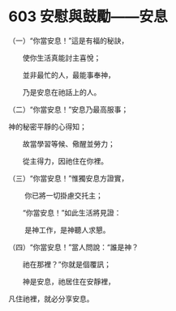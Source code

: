 # 603 安慰與鼓勵——安息

（一）“你當安息！”這是有福的秘訣，

　　使你生活真能討主喜悅；

　　並非最忙的人，最能事奉神，

　　乃是安息在祂話上的人。

（二）“你當安息！”安息乃最高服事；

神的秘密平靜的心得知；

　　故當學習等候、儆醒並勞力；

　　從主得力，因祂住在你裡。

（三）“你當安息！”惟獨安息方證實，

　　 你已將一切掛慮交托主；

　　“你當安息！”如此生活將見證：

　　 是神工作，是神聽人求懇。

（四）“你當安息！”當人問說：“誰是神？

　　祂在那裡？”你就是個覆訊；

　　神是安息，祂居住在安靜裡，

凡住祂裡，就必分享安息。

